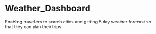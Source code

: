 # Weather_Dashboard
Enabling travellers  to search cities and getting 5 day weather forecast so that they can plan their trips.
